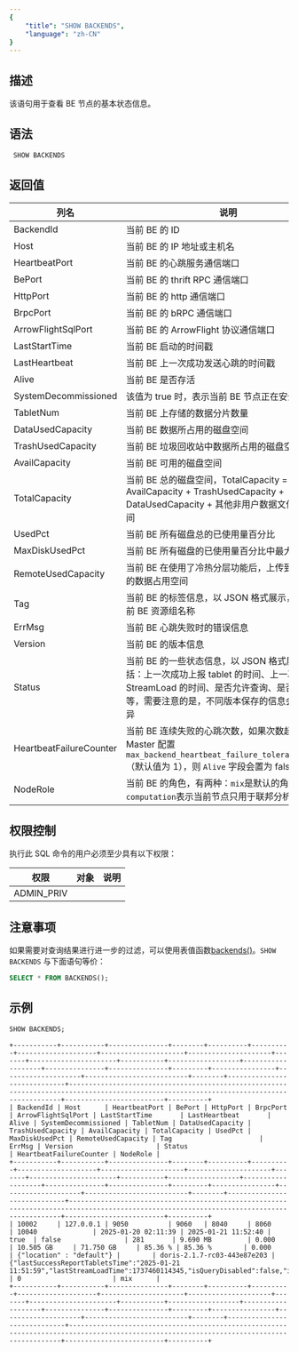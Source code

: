 ```yaml
---
{
    "title": "SHOW BACKENDS",
    "language": "zh-CN"
}
---
```


<!--
Licensed to the Apache Software Foundation (ASF) under one
or more contributor license agreements.  See the NOTICE file
distributed with this work for additional information
regarding copyright ownership.  The ASF licenses this file
to you under the Apache License, Version 2.0 (the
"License"); you may not use this file except in compliance
with the License.  You may obtain a copy of the License at

  http://www.apache.org/licenses/LICENSE-2.0

Unless required by applicable law or agreed to in writing,
software distributed under the License is distributed on an
"AS IS" BASIS, WITHOUT WARRANTIES OR CONDITIONS OF ANY
KIND, either express or implied.  See the License for the
specific language governing permissions and limitations
under the License.
-->

## 描述

该语句用于查看 BE 节点的基本状态信息。

## 语法

```sql
 SHOW BACKENDS
```

## 返回值

| 列名                      | 说明                                                                                                               |
|-------------------------|------------------------------------------------------------------------------------------------------------------|
| BackendId               | 当前 BE 的 ID                                                                                                       |
| Host                    | 当前 BE 的 IP 地址或主机名                                                                                                |
| HeartbeatPort           | 当前 BE 的心跳服务通信端口                                                                                                  |
| BePort                  | 当前 BE 的 thrift RPC 通信端口                                                                                          |
| HttpPort                | 当前 BE 的 http 通信端口                                                                                                |
| BrpcPort                | 当前 BE 的 bRPC 通信端口                                                                                                |
| ArrowFlightSqlPort      | 当前 BE 的 ArrowFlight 协议通信端口                                                                                       |
| LastStartTime           | 当前 BE 启动的时间戳                                                                                                     |
| LastHeartbeat           | 当前 BE 上一次成功发送心跳的时间戳                                                                                              |
| Alive                   | 当前 BE 是否存活                                                                                                       |
| SystemDecommissioned    | 该值为 true 时，表示当前 BE 节点正在安全下线中                                                                                     |
| TabletNum               | 当前 BE 上存储的数据分片数量                                                                                                 |
| DataUsedCapacity        | 当前 BE 数据所占用的磁盘空间                                                                                                 |
| TrashUsedCapacity       | 当前 BE 垃圾回收站中数据所占用的磁盘空间                                                                                           |
| AvailCapacity           | 当前 BE 可用的磁盘空间                                                                                                    |
| TotalCapacity           | 当前 BE 总的磁盘空间，TotalCapacity = AvailCapacity + TrashUsedCapacity + DataUsedCapacity + 其他非用户数据文件占用空间                |
| UsedPct                 | 当前 BE 所有磁盘总的已使用量百分比                                                                                              |
| MaxDiskUsedPct          | 当前 BE 所有磁盘的已使用量百分比中最大的一个                                                                                         |
| RemoteUsedCapacity      | 当前 BE 在使用了冷热分层功能后，上传到远端存储的数据占用空间                                                                                 |
| Tag                     | 当前 BE 的标签信息，以 JSON 格式展示，保存当前 BE 资源组名称                                                                            |
| ErrMsg                  | 当前 BE 心跳失败时的错误信息                                                                                                 |
| Version                 | 当前 BE 的版本信息                                                                                                      |
| Status                  | 当前 BE 的一些状态信息，以 JSON 格式展示，包括：上一次成功上报 tablet 的时间、上一次 StreamLoad 的时间、是否允许查询、是否允许导入等，需要注意的是，不同版本保存的信息会有些许差异         |
| HeartbeatFailureCounter | 当前 BE 连续失败的心跳次数，如果次数超过 FE Master 配置`max_backend_heartbeat_failure_tolerance_count`（默认值为 1），则 `Alive` 字段会置为 false |
| NodeRole                | 当前 BE 的角色，有两种：`mix`是默认的角色，`computation`表示当前节点只用于联邦分析查询                                                           |

## 权限控制

执行此 SQL 命令的用户必须至少具有以下权限：

| 权限         | 对象 | 说明 |
|------------|----|----|
| ADMIN_PRIV |    |    |

## 注意事项

如果需要对查询结果进行进一步的过滤，可以使用表值函数[backends()](../../../sql-functions/table-valued-functions/backends.md)。`SHOW BACKENDS` 与下面语句等价：

```sql
SELECT * FROM BACKENDS();
```

## 示例

```sql
SHOW BACKENDS;
```

```text
+-----------+-----------+---------------+--------+----------+----------+--------------------+---------------------+---------------------+-------+----------------------+-----------+------------------+-------------------+---------------+---------------+---------+----------------+--------------------+--------------------------+--------+-----------------------------+------------------------------------------------------------------------------------------------------------------------------------------+-------------------------+----------+
| BackendId | Host      | HeartbeatPort | BePort | HttpPort | BrpcPort | ArrowFlightSqlPort | LastStartTime       | LastHeartbeat       | Alive | SystemDecommissioned | TabletNum | DataUsedCapacity | TrashUsedCapacity | AvailCapacity | TotalCapacity | UsedPct | MaxDiskUsedPct | RemoteUsedCapacity | Tag                      | ErrMsg | Version                     | Status                                                                                                                                   | HeartbeatFailureCounter | NodeRole |
+-----------+-----------+---------------+--------+----------+----------+--------------------+---------------------+---------------------+-------+----------------------+-----------+------------------+-------------------+---------------+---------------+---------+----------------+--------------------+--------------------------+--------+-----------------------------+------------------------------------------------------------------------------------------------------------------------------------------+-------------------------+----------+
| 10002     | 127.0.0.1 | 9050          | 9060   | 8040     | 8060     | 10040              | 2025-01-20 02:11:39 | 2025-01-21 11:52:40 | true  | false                | 281       | 9.690 MB         | 0.000             | 10.505 GB     | 71.750 GB     | 85.36 % | 85.36 %        | 0.000              | {"location" : "default"} |        | doris-2.1.7-rc03-443e87e203 | {"lastSuccessReportTabletsTime":"2025-01-21 11:51:59","lastStreamLoadTime":1737460114345,"isQueryDisabled":false,"isLoadDisabled":false} | 0                       | mix      |
+-----------+-----------+---------------+--------+----------+----------+--------------------+---------------------+---------------------+-------+----------------------+-----------+------------------+-------------------+---------------+---------------+---------+----------------+--------------------+--------------------------+--------+-----------------------------+------------------------------------------------------------------------------------------------------------------------------------------+-------------------------+----------+
```
